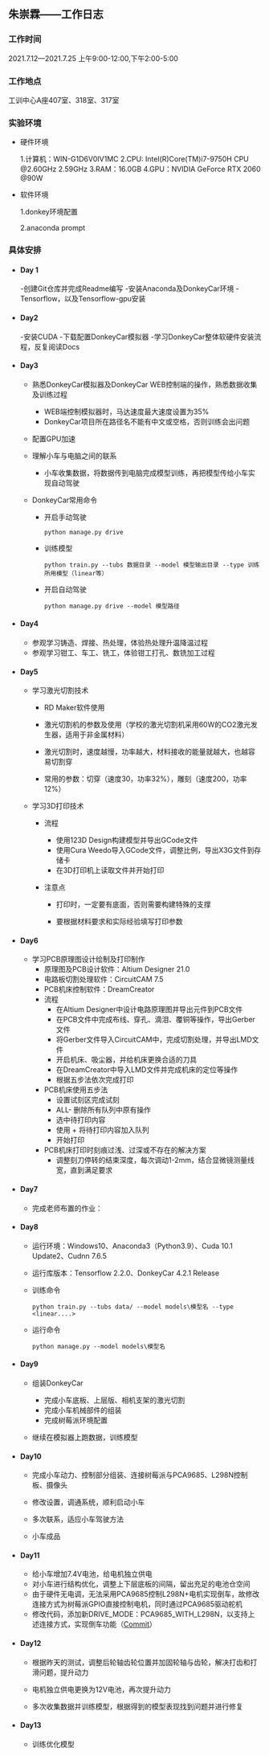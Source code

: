 ##              朱崇霖——工作日志

### 工作时间

2021.7.12—2021.7.25 上午9:00-12:00,下午2:00-5:00

### 工作地点

工训中心A座407室、318室、317室

### 实验环境

- 硬件环境

  1.计算机：WIN-G1D6V0IV1MC
  2.CPU: Intel(R)Core(TM)i7-9750H CPU @2.60GHz 2.59GHz
  3.RAM：16.0GB
  4.GPU：NVIDIA GeForce RTX 2060 @90W

- 软件环境

  1.donkey环境配置

  2.anaconda prompt

### 具体安排

- #### Day 1

   -创建Git仓库并完成Readme编写
   -安装Anaconda及DonkeyCar环境
   -Tensorflow，以及Tensorflow-gpu安装
   
- #### Day2

   -安装CUDA
   -下载配置DonkeyCar模拟器
   -学习DonkeyCar整体软硬件安装流程，反复阅读Docs
   
- #### Day3

  - 熟悉DonkeyCar模拟器及DonkeyCar WEB控制端的操作，熟悉数据收集及训练过程

    - WEB端控制模拟器时，马达速度最大速度设置为35%
    - DonkeyCar项目所在路径名不能有中文或空格，否则训练会出问题

  - 配置GPU加速

  - 理解小车与电脑之间的联系

    - 小车收集数据，将数据传到电脑完成模型训练，再把模型传给小车实现自动驾驶

  - DonkeyCar常用命令

    - 开启手动驾驶 

      `python manage.py drive`

    - 训练模型 

      `python train.py --tubs 数据目录 --model 模型输出目录 --type 训练所用模型（linear等）`

    - 开启自动驾驶 

      `python manage.py drive --model 模型路径`

- #### Day4

  - 参观学习铸造、焊接、热处理，体验热处理升温降温过程
  - 参观学习钳工、车工、铣工，体验钳工打孔、数铣加工过程

- #### Day5

  - 学习激光切割技术

    - RD Maker软件使用

    - 激光切割机的参数及使用（学校的激光切割机采用60W的CO2激光发生器，适用于非金属材料）

    - 激光切割时，速度越慢，功率越大，材料接收的能量就越大，也越容易切割穿

    - 常用的参数：切穿（速度30，功率32%），雕刻（速度200，功率12%）

  - 学习3D打印技术

    - 流程
      - 使用123D Design构建模型并导出GCode文件
      - 使用Cura Weedo导入GCode文件，调整比例，导出X3G文件到存储卡
      - 在3D打印机上读取文件并开始打印

    - 注意点

      - 打印时，一定要有底面，否则需要构建特殊的支撑

      - 要根据材料要求和实际经验填写打印参数



- #### Day6

  - 学习PCB原理图设计绘制及打印制作
    - 原理图及PCB设计软件：Altium Designer 21.0
    - 电路板切割处理软件：CircuitCAM 7.5
    - PCB机床控制软件：DreamCreator
    - 流程
      - 在Altium Designer中设计电路原理图并导出元件到PCB文件
      - 在PCB文件中完成布线、穿孔、滴泪、覆铜等操作，导出Gerber文件
      - 将Gerber文件导入CircuitCAM中，完成切割处理，并导出LMD文件
      - 开启机床、吸尘器，并给机床更换合适的刀具
      - 在DreamCreator中导入LMD文件并完成机床的定位等操作
      - 根据五步法依次完成打印
    - PCB机床使用五步法
      - 设置试刻区完成试刻
      - ALL- 删除所有队列中原有操作
      - 选中待打印内容
      - 使用 + 将待打印内容加入队列
      - 开始打印
    - PCB机床打印时刻痕过浅、过深或不存在的解决方案
      - 调整刻刀停转的结束深度，每次调动1-2mm，结合显微镜测量线宽，直到满足要求
      
      


- #### Day7

  - 完成老师布置的作业：

  

- #### Day8

  - 运行环境：Windows10、Anaconda3（Python3.9）、Cuda 10.1 Update2、Cudnn 7.6.5

  - 运行库版本：Tensorflow 2.2.0、DonkeyCar 4.2.1 Release

  - 训练命令

    ```shell
    python train.py --tubs data/ --model models\模型名 --type <linear....>
    ```

  - 运行命令

    ```shell
    python manage.py --model models\模型名
    ```

- #### Day9

  - 组装DonkeyCar
    - 完成小车底板、上层版、相机支架的激光切割
    - 完成小车机械部件的组装
    - 完成树莓派环境配置
    
  - 继续在模拟器上跑数据，训练模型
  
    
  
- #### Day10

  - 完成小车动力、控制部分组装、连接树莓派与PCA9685、L298N控制板、摄像头
  
  - 修改设置，调通系统，顺利启动小车
  
  - 多次联系，适应小车驾驶方法
  
  - 小车成品
  
    
  
- #### Day11

  - 给小车增加7.4V电池，给电机独立供电
  - 对小车进行结构优化，调整上下层底板的间隔，留出充足的电池仓空间
  - 由于硬件无电调，无法采用PCA9685控制L298N+电机实现倒车，故修改连接方式为树莓派GPIO直接控制电机，同时通过PCA9685驱动舵机
  - 修改代码，添加新DRIVE_MODE：PCA9685_WITH_L298N，以支持上述连接方式，实现倒车功能（[Commit](https://gitee.com/crayonding/donkey-car_-swjtu_-summer/commit/38d5321fb027ad4bde742033260fd6049e72f7fe)）

- #### Day12

  - 根据昨天的测试，调整后轮轴齿轮位置并加固轮轴与齿轮，解决打齿和打滑问题，提升动力

  - 电机独立供电更换为12V电池，再次提升动力

  - 多次收集数据并训练模型，根据得到的模型表现找到问题并进行修复

    

- #### Day13

  -  训练优化模型
